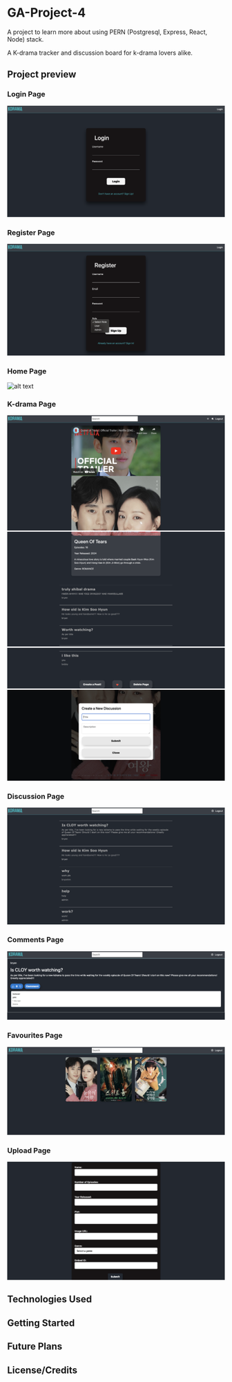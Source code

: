 # GA-Project-4

A project to learn more about using PERN (Postgresql, Express, React, Node) stack.

A K-drama tracker and discussion board for k-drama lovers alike.

## Project preview

### Login Page

![alt text](https://github.com/BryEmmanuel/GA-Project-4/blob/dev/Screenshots/LoginPage.png?raw=true)

### Register Page

![alt text](https://github.com/BryEmmanuel/GA-Project-4/blob/dev/Screenshots/RegisterPage.png?raw=true)

### Home Page

![alt text](https://github.com/BryEmmanuel/GA-Project-4/blob/dev/Screenshots/HomePage.png?raw=true)

### K-drama Page

![alt text](https://github.com/BryEmmanuel/GA-Project-4/blob/dev/Screenshots/Kdramapage_1.png?raw=true)
![alt text](https://github.com/BryEmmanuel/GA-Project-4/blob/dev/Screenshots/Kdramapage_2.png?raw=true)
![alt text](https://github.com/BryEmmanuel/GA-Project-4/blob/dev/Screenshots/Kdramapage_3.png?raw=true)
![alt text](https://github.com/BryEmmanuel/GA-Project-4/blob/dev/Screenshots/Kdramapage_4.png?raw=true)

### Discussion Page

![alt text](https://github.com/BryEmmanuel/GA-Project-4/blob/dev/Screenshots/DiscussionPage.png?raw=true)

### Comments Page

![alt text](https://github.com/BryEmmanuel/GA-Project-4/blob/dev/Screenshots/CommentsPage.png?raw=true)

### Favourites Page

![alt text](https://github.com/BryEmmanuel/GA-Project-4/blob/dev/Screenshots/FavouritesPage.png?raw=true)

### Upload Page

![alt text](https://github.com/BryEmmanuel/GA-Project-4/blob/dev/Screenshots/UploadPage.png?raw=true)

## Technologies Used

## Getting Started

## Future Plans

## License/Credits
